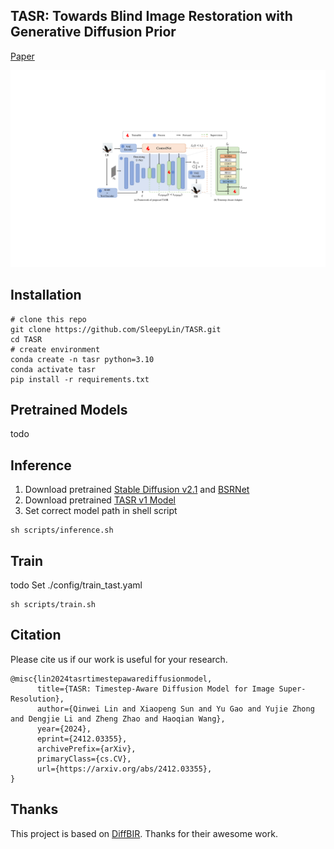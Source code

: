 ## TASR: Towards Blind Image Restoration with Generative Diffusion Prior

[Paper](https://arxiv.org/abs/2412.03355) 

<p align="center">
    <img src="assets/framework_v2.pdf">
</p>


<!-- ## <a name="visual_results"></a>Visual Results


[<img src="assets/visual_results/qual_cmp" height="223px"/>] -->



## <a name="installation"></a> Installation

```shell
# clone this repo
git clone https://github.com/SleepyLin/TASR.git
cd TASR
# create environment
conda create -n tasr python=3.10
conda activate tasr
pip install -r requirements.txt
```


## <a name="pretrained_models"></a>Pretrained Models
todo


## <a name="inference"></a>Inference
1. Download pretrained [Stable Diffusion v2.1](https://huggingface.co/stabilityai/stable-diffusion-2-1-base) and [BSRNet](https://github.com/cszn/KAIR/releases/download/v1.0/BSRNet.pth)
2. Download pretrained [TASR v1 Model](https://huggingface.co/SleepyLin/TASR/blob/main/tasr_v1.pth)
3. Set correct model path in shell script
```shell
sh scripts/inference.sh
```


## <a name="Train"></a>Train
todo
Set ./config/train_tast.yaml
```shell
sh scripts/train.sh
```


## Citation

Please cite us if our work is useful for your research.

```
@misc{lin2024tasrtimestepawarediffusionmodel,
      title={TASR: Timestep-Aware Diffusion Model for Image Super-Resolution}, 
      author={Qinwei Lin and Xiaopeng Sun and Yu Gao and Yujie Zhong and Dengjie Li and Zheng Zhao and Haoqian Wang},
      year={2024},
      eprint={2412.03355},
      archivePrefix={arXiv},
      primaryClass={cs.CV},
      url={https://arxiv.org/abs/2412.03355}, 
}
```


## Thanks

This project is based on [DiffBIR](https://github.com/XPixelGroup/DiffBIR). Thanks for their awesome work.

